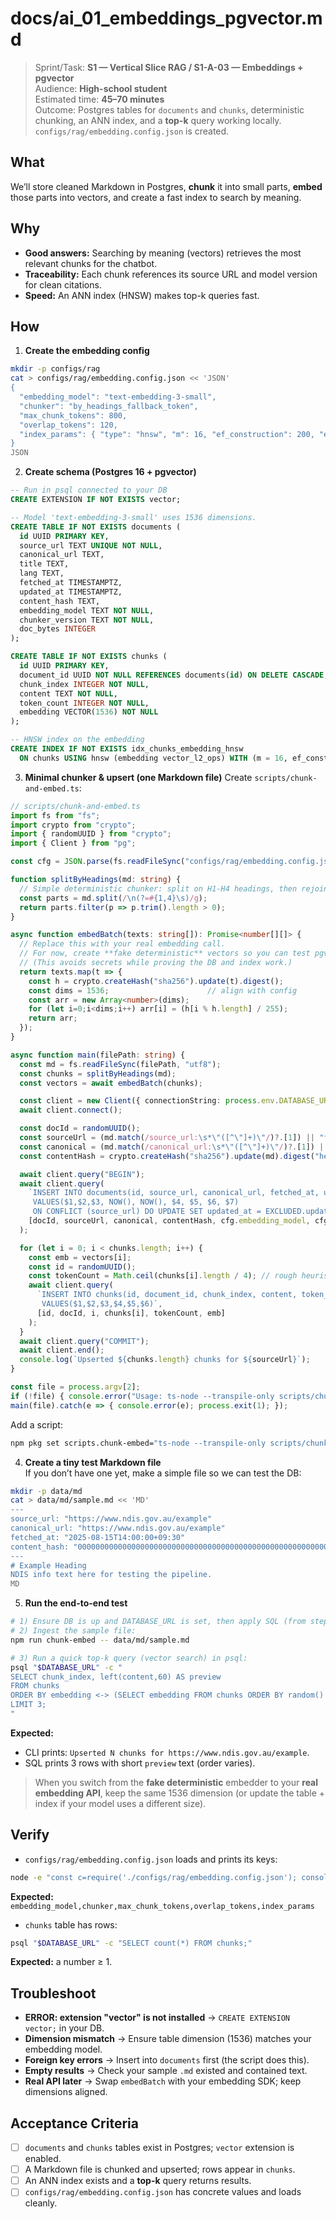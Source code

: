 # docs/ai_01_embeddings_pgvector.md

> Sprint/Task: **S1 — Vertical Slice RAG / S1-A-03 — Embeddings + pgvector**  
> Audience: **High-school student**  
> Estimated time: **45–70 minutes**  
> Outcome: Postgres tables for `documents` and `chunks`, deterministic chunking, an ANN index, and a **top-k** query working locally. `configs/rag/embedding.config.json` is created.

## What
We’ll store cleaned Markdown in Postgres, **chunk** it into small parts, **embed** those parts into vectors, and create a fast index to search by meaning.

## Why
- **Good answers:** Searching by meaning (vectors) retrieves the most relevant chunks for the chatbot.  
- **Traceability:** Each chunk references its source URL and model version for clean citations.  
- **Speed:** An ANN index (HNSW) makes top-k queries fast.

## How

1) **Create the embedding config**
```bash
mkdir -p configs/rag
cat > configs/rag/embedding.config.json << 'JSON'
{
  "embedding_model": "text-embedding-3-small",
  "chunker": "by_headings_fallback_token",
  "max_chunk_tokens": 800,
  "overlap_tokens": 120,
  "index_params": { "type": "hnsw", "m": 16, "ef_construction": 200, "ef_search": 40 }
}
JSON
```

2) **Create schema (Postgres 16 + pgvector)**
```sql
-- Run in psql connected to your DB
CREATE EXTENSION IF NOT EXISTS vector;

-- Model 'text-embedding-3-small' uses 1536 dimensions.
CREATE TABLE IF NOT EXISTS documents (
  id UUID PRIMARY KEY,
  source_url TEXT UNIQUE NOT NULL,
  canonical_url TEXT,
  title TEXT,
  lang TEXT,
  fetched_at TIMESTAMPTZ,
  updated_at TIMESTAMPTZ,
  content_hash TEXT,
  embedding_model TEXT NOT NULL,
  chunker_version TEXT NOT NULL,
  doc_bytes INTEGER
);

CREATE TABLE IF NOT EXISTS chunks (
  id UUID PRIMARY KEY,
  document_id UUID NOT NULL REFERENCES documents(id) ON DELETE CASCADE,
  chunk_index INTEGER NOT NULL,
  content TEXT NOT NULL,
  token_count INTEGER NOT NULL,
  embedding VECTOR(1536) NOT NULL
);

-- HNSW index on the embedding
CREATE INDEX IF NOT EXISTS idx_chunks_embedding_hnsw
  ON chunks USING hnsw (embedding vector_l2_ops) WITH (m = 16, ef_construction = 200);
```

3) **Minimal chunker & upsert (one Markdown file)**
Create `scripts/chunk-and-embed.ts`:
```ts
// scripts/chunk-and-embed.ts
import fs from "fs";
import crypto from "crypto";
import { randomUUID } from "crypto";
import { Client } from "pg";

const cfg = JSON.parse(fs.readFileSync("configs/rag/embedding.config.json","utf8"));

function splitByHeadings(md: string) {
  // Simple deterministic chunker: split on H1-H4 headings, then rejoin to token-ish windows.
  const parts = md.split(/\n(?=#{1,4}\s)/g);
  return parts.filter(p => p.trim().length > 0);
}

async function embedBatch(texts: string[]): Promise<number[][]> {
  // Replace this with your real embedding call.
  // For now, create **fake deterministic** vectors so you can test pgvector end-to-end.
  // (This avoids secrets while proving the DB and index work.)
  return texts.map(t => {
    const h = crypto.createHash("sha256").update(t).digest();
    const dims = 1536;                      // align with config
    const arr = new Array<number>(dims);
    for (let i=0;i<dims;i++) arr[i] = (h[i % h.length] / 255);
    return arr;
  });
}

async function main(filePath: string) {
  const md = fs.readFileSync(filePath, "utf8");
  const chunks = splitByHeadings(md);
  const vectors = await embedBatch(chunks);

  const client = new Client({ connectionString: process.env.DATABASE_URL });
  await client.connect();

  const docId = randomUUID();
  const sourceUrl = (md.match(/source_url:\s*\"([^\"]+)\"/)?.[1]) || "file://" + filePath;
  const canonical = (md.match(/canonical_url:\s*\"([^\"]+)\"/)?.[1]) || sourceUrl;
  const contentHash = crypto.createHash("sha256").update(md).digest("hex");

  await client.query("BEGIN");
  await client.query(
    `INSERT INTO documents(id, source_url, canonical_url, fetched_at, updated_at, content_hash, embedding_model, chunker_version, doc_bytes)
     VALUES($1,$2,$3, NOW(), NOW(), $4, $5, $6, $7)
     ON CONFLICT (source_url) DO UPDATE SET updated_at = EXCLUDED.updated_at`,
    [docId, sourceUrl, canonical, contentHash, cfg.embedding_model, cfg.chunker, Buffer.byteLength(md)]
  );

  for (let i = 0; i < chunks.length; i++) {
    const emb = vectors[i];
    const id = randomUUID();
    const tokenCount = Math.ceil(chunks[i].length / 4); // rough heuristic
    await client.query(
      `INSERT INTO chunks(id, document_id, chunk_index, content, token_count, embedding)
       VALUES($1,$2,$3,$4,$5,$6)`,
      [id, docId, i, chunks[i], tokenCount, emb]
    );
  }
  await client.query("COMMIT");
  await client.end();
  console.log(`Upserted ${chunks.length} chunks for ${sourceUrl}`);
}

const file = process.argv[2];
if (!file) { console.error("Usage: ts-node --transpile-only scripts/chunk-and-embed.ts <path-to-md>"); process.exit(1); }
main(file).catch(e => { console.error(e); process.exit(1); });
```

Add a script:
```bash
npm pkg set scripts.chunk-embed="ts-node --transpile-only scripts/chunk-and-embed.ts"
```

4) **Create a tiny test Markdown file**  
If you don’t have one yet, make a simple file so we can test the DB:
```bash
mkdir -p data/md
cat > data/md/sample.md << 'MD'
---
source_url: "https://www.ndis.gov.au/example"
canonical_url: "https://www.ndis.gov.au/example"
fetched_at: "2025-08-15T14:00:00+09:30"
content_hash: "0000000000000000000000000000000000000000000000000000000000000000"
---
# Example Heading
NDIS info text here for testing the pipeline.
MD
```

5) **Run the end-to-end test**
```bash
# 1) Ensure DB is up and DATABASE_URL is set, then apply SQL (from step 2)
# 2) Ingest the sample file:
npm run chunk-embed -- data/md/sample.md

# 3) Run a quick top-k query (vector search) in psql:
psql "$DATABASE_URL" -c "
SELECT chunk_index, left(content,60) AS preview
FROM chunks
ORDER BY embedding <-> (SELECT embedding FROM chunks ORDER BY random() LIMIT 1)
LIMIT 3;
"
```
**Expected:**  
- CLI prints: `Upserted N chunks for https://www.ndis.gov.au/example`.  
- SQL prints 3 rows with short `preview` text (order varies).

> When you switch from the **fake deterministic** embedder to your **real embedding API**, keep the same 1536 dimension (or update the table + index if your model uses a different size).

## Verify
- `configs/rag/embedding.config.json` loads and prints its keys:
```bash
node -e "const c=require('./configs/rag/embedding.config.json'); console.log(Object.keys(c).join(','));"
```
**Expected:** `embedding_model,chunker,max_chunk_tokens,overlap_tokens,index_params`

- `chunks` table has rows:
```bash
psql "$DATABASE_URL" -c "SELECT count(*) FROM chunks;"
```
**Expected:** a number ≥ 1.

## Troubleshoot
- **ERROR: extension "vector" is not installed** → `CREATE EXTENSION vector;` in your DB.  
- **Dimension mismatch** → Ensure table dimension (1536) matches your embedding model.  
- **Foreign key errors** → Insert into `documents` first (the script does this).  
- **Empty results** → Check your sample `.md` existed and contained text.  
- **Real API later** → Swap `embedBatch` with your embedding SDK; keep dimensions aligned.

## Acceptance Criteria
- [ ] `documents` and `chunks` tables exist in Postgres; `vector` extension is enabled.  
- [ ] A Markdown file is chunked and upserted; rows appear in `chunks`.  
- [ ] An ANN index exists and a **top-k** query returns results.  
- [ ] `configs/rag/embedding.config.json` has concrete values and loads cleanly.
